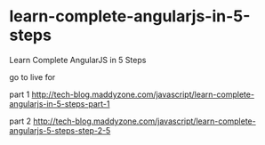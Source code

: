 learn-complete-angularjs-in-5-steps
===================================

Learn Complete AngularJS in 5 Steps 

go to live for

part 1 http://tech-blog.maddyzone.com/javascript/learn-complete-angularjs-in-5-steps-part-1 

part 2 http://tech-blog.maddyzone.com/javascript/learn-complete-angularjs-5-steps-step-2-5
